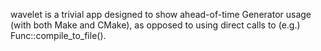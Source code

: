 wavelet is a trivial app designed to show ahead-of-time Generator usage (with both Make and CMake), as opposed to using direct calls to (e.g.) Func::compile_to_file().
